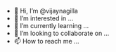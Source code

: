 - 👋 Hi, I’m @vijaynagilla
- 👀 I’m interested in ...
- 🌱 I’m currently learning ...
- 💞️ I’m looking to collaborate on ...
- 📫 How to reach me ...

<!---
vijaynagilla/vijaynagilla is a ✨ special ✨ repository because its `README.md` (this file) appears on your GitHub profile.
You can click the Preview link to take a look at your changes.
--->
